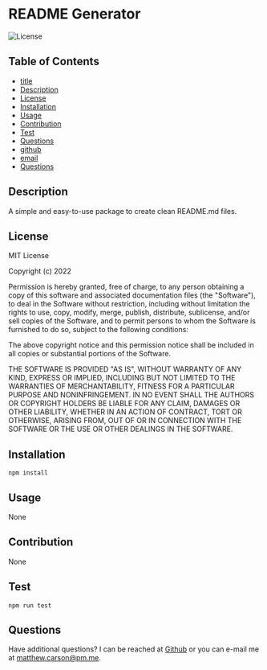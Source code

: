 # README Generator

![License](https://img.shields.io/badge/License-MIT-white?labelColor=green&style=flat)

## Table of Contents
- [title](#title)
- [Description](#Description)
- [License](#License)
- [Installation](#Installation)
- [Usage](#Usage)
- [Contribution](#Contribution)
- [Test](#Test)
- [Questions](#Questions)
- [github](#github)
- [email](#email)
- [Questions](Questions)
## Description
A simple and easy-to-use package to create clean README.md files.

## License

MIT License
  
Copyright (c) 2022

Permission is hereby granted, free of charge, to any person obtaining a copy
of this software and associated documentation files (the "Software"), to deal
in the Software without restriction, including without limitation the rights
to use, copy, modify, merge, publish, distribute, sublicense, and/or sell
copies of the Software, and to permit persons to whom the Software is
furnished to do so, subject to the following conditions:

The above copyright notice and this permission notice shall be included in all
copies or substantial portions of the Software.

THE SOFTWARE IS PROVIDED "AS IS", WITHOUT WARRANTY OF ANY KIND, EXPRESS OR
IMPLIED, INCLUDING BUT NOT LIMITED TO THE WARRANTIES OF MERCHANTABILITY,
FITNESS FOR A PARTICULAR PURPOSE AND NONINFRINGEMENT. IN NO EVENT SHALL THE
AUTHORS OR COPYRIGHT HOLDERS BE LIABLE FOR ANY CLAIM, DAMAGES OR OTHER
LIABILITY, WHETHER IN AN ACTION OF CONTRACT, TORT OR OTHERWISE, ARISING FROM,
OUT OF OR IN CONNECTION WITH THE SOFTWARE OR THE USE OR OTHER DEALINGS IN THE
SOFTWARE.
  
## Installation
```npm install```
## Usage
None
## Contribution
None
## Test
```npm run test```
## Questions
Have additional questions? I can be reached at [Github](https://github.com/mcarson24) or you can e-mail me at matthew.carson@pm.me.

